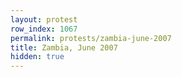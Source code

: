 ```yaml
---
layout: protest
row_index: 1067
permalink: protests/zambia-june-2007
title: Zambia, June 2007
hidden: true
---
```

